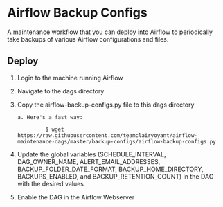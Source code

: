 # Airflow Backup Configs

A maintenance workflow that you can deploy into Airflow to periodically take backups of various Airflow configurations and files.

## Deploy

1. Login to the machine running Airflow

2. Navigate to the dags directory

3. Copy the airflow-backup-configs.py file to this dags directory

       a. Here's a fast way:

                $ wget https://raw.githubusercontent.com/teamclairvoyant/airflow-maintenance-dags/master/backup-configs/airflow-backup-configs.py
        
4. Update the global variables (SCHEDULE_INTERVAL, DAG_OWNER_NAME, ALERT_EMAIL_ADDRESSES, BACKUP_FOLDER_DATE_FORMAT, BACKUP_HOME_DIRECTORY, BACKUPS_ENABLED, and BACKUP_RETENTION_COUNT) in the DAG with the desired values

5. Enable the DAG in the Airflow Webserver
